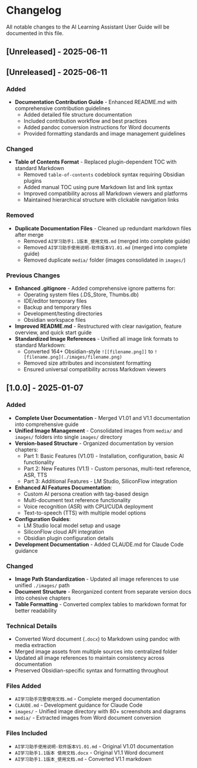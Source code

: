 # Changelog

All notable changes to the AI Learning Assistant User Guide will be documented in this file.

## [Unreleased] - 2025-06-11





## [Unreleased] - 2025-06-11

### Added
- **Documentation Contribution Guide** - Enhanced README.md with comprehensive contribution guidelines
  - Added detailed file structure documentation
  - Included contribution workflow and best practices
  - Added pandoc conversion instructions for Word documents
  - Provided formatting standards and image management guidelines

### Changed
- **Table of Contents Format** - Replaced plugin-dependent TOC with standard Markdown
  - Removed `table-of-contents` codeblock syntax requiring Obsidian plugins
  - Added manual TOC using pure Markdown list and link syntax
  - Improved compatibility across all Markdown viewers and platforms
  - Maintained hierarchical structure with clickable navigation links

### Removed
- **Duplicate Documentation Files** - Cleaned up redundant markdown files after merge
  - Removed `AI学习助手1.1版本_使用文档.md` (merged into complete guide)
  - Removed `AI学习助手使用说明-软件版本V1.01.md` (merged into complete guide)  
  - Removed duplicate `media/` folder (images consolidated in `images/`)

### Previous Changes
- **Enhanced .gitignore** - Added comprehensive ignore patterns for:
  - Operating system files (.DS_Store, Thumbs.db)
  - IDE/editor temporary files
  - Backup and temporary files
  - Development/testing directories
  - Obsidian workspace files
- **Improved README.md** - Restructured with clear navigation, feature overview, and quick start guide
- **Standardized Image References** - Unified all image link formats to standard Markdown:
  - Converted 164+ Obsidian-style `![[filename.png]]` to `![filename.png](./images/filename.png)`
  - Removed size attributes and inconsistent formatting
  - Ensured universal compatibility across Markdown viewers

## [1.0.0] - 2025-01-07

### Added
- **Complete User Documentation** - Merged V1.01 and V1.1 documentation into comprehensive guide
- **Unified Image Management** - Consolidated images from `media/` and `images/` folders into single `images/` directory
- **Version-based Structure** - Organized documentation by version chapters:
  - Part 1: Basic Features (V1.01) - Installation, configuration, basic AI functionality
  - Part 2: New Features (V1.1) - Custom personas, multi-text reference, ASR, TTS
  - Part 3: Additional Features - LM Studio, SiliconFlow integration
- **Enhanced AI Features Documentation**:
  - Custom AI persona creation with tag-based design
  - Multi-document text reference functionality  
  - Voice recognition (ASR) with CPU/CUDA deployment
  - Text-to-speech (TTS) with multiple model options
- **Configuration Guides**:
  - LM Studio local model setup and usage
  - SiliconFlow cloud API integration
  - Obsidian plugin configuration details
- **Development Documentation** - Added CLAUDE.md for Claude Code guidance

### Changed
- **Image Path Standardization** - Updated all image references to use unified `./images/` path
- **Document Structure** - Reorganized content from separate version docs into cohesive chapters
- **Table Formatting** - Converted complex tables to markdown format for better readability

### Technical Details
- Converted Word document (`.docx`) to Markdown using pandoc with media extraction
- Merged image assets from multiple sources into centralized folder
- Updated all image references to maintain consistency across documentation
- Preserved Obsidian-specific syntax and formatting throughout

### Files Added
- `AI学习助手完整使用文档.md` - Complete merged documentation
- `CLAUDE.md` - Development guidance for Claude Code
- `images/` - Unified image directory with 80+ screenshots and diagrams
- `media/` - Extracted images from Word document conversion

### Files Included
- `AI学习助手使用说明-软件版本V1.01.md` - Original V1.01 documentation
- `AI学习助手1.1版本 使用文档.docx` - Original V1.1 Word document
- `AI学习助手1.1版本_使用文档.md` - Converted V1.1 markdown